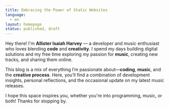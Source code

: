 ```yaml
---
title: Embracing the Power of Static Websites
language:
  - en
layout: homepage
status: published, draft
---
```


Hey there! I'm **Allister Isaiah Harvey** — a developer and music enthusiast who loves blending **code** and **creativity**. I spend my days building digital solutions and my free time exploring my passion for **music**, creating new tracks, and sharing them online.

This blog is a mix of everything I’m passionate about—**coding**, **music**, and the **creative process**. Here, you’ll find a combination of development insights, personal reflections, and the occasional update on my latest music releases.

I hope this space inspires you, whether you're into programming, music, or both! Thanks for stopping by.
